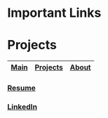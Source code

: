 # Important Links
# Projects
| [Main](index.md)| [Projects](projects.md) | [About](about.md) |
| :--- | :--- | :--- |


### [Resume]
### [LinkedIn]

[Resume]: <https://github.com/Jay-Adusumilli/Jay-Adusumilli.github.io/blob/main/assests/pdfs/JyotiAdusumilliResumeV2.5.pdf>
[LinkedIn]: <https://www.linkedin.com/in/jyoti-adusumilli-8080ba173/> 
